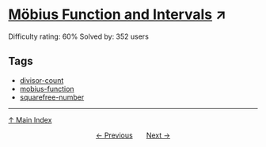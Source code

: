 # [Möbius Function and Intervals](https://projecteuler.net/problem=464) ↗️

Difficulty rating: 60%
Solved by: 352 users
## Tags

- [divisor-count](../tags/divisor-count.md)
- [mobius-function](../tags/mobius-function.md)
- [squarefree-number](../tags/squarefree-number.md)



---

[↑ Main Index](../README.md)


<div align=center><a href='463.md'>← Previous</a> &nbsp;&nbsp; &nbsp;&nbsp;  <a href='465.md'>Next →</a></div>
